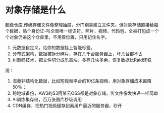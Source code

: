 # 对象存储是什么

超级仓库,传统存储文件像整理抽屉，分门别类建立文件夹。但对象存储直接给每个数据，贴个身份证-叫全局唯一标识符。照片，视频，代码包，全被打包成一个个对象仍进这个仓库里。不用管位置，只用记住名字。

1. 元数据自定义，给你的数据挂上智能标签。
2. 分布式架构，数据被拆分碎片，存在几千台服务器上，坏几台都不丢
3. 纠删码技术，把文件切分成乐高块，多存几块多余，恢复数据比Raid还稳

用：

1. 海量非结构化数据，比如短视频平台的10亿条视频，用对象存储成本直降50%；
2. 跨地域备份，AW3的S3阿某云OSS都是对象存储，传文件像发快递一样简单
3. AI训练集存储，百万张图片秒级调用
4. CDN缓存，把热门视频缓存到离用户最近的服务器，秒开
